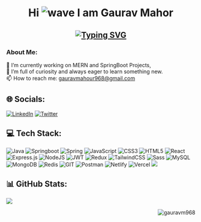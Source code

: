 <div align='center'>

Hi ![wave](https://user-images.githubusercontent.com/18350557/176309783-0785949b-9127-417c-8b55-ab5a4333674e.gif) I am Gaurav Mahor
=======================================================================================================
[![Typing SVG](https://readme-typing-svg.demolab.com?font=Inter&weight=500&size=22&pause=1000&color=00AEF0&center=true&vCenter=true&width=450&lines=Nice+to+Meet+You;Full+Stack+Web+Developer;Passionate+Learner)](https://git.io/typing-svg)
-----------------------

</div>

### About Me:
🔭 I’m currently working on MERN and SpringBoot Projects,<br>🌱 I’m full of curiosity and always eager to learn something new.<br>📫 How to reach me: gauravmahour968@gmail.com<br>

## 🌐 Socials:
[![LinkedIn](https://img.shields.io/badge/LinkedIn-%230077B5.svg?logo=linkedin&logoColor=white)](https://linkedin.com/in/gauravm968) [![Twitter](https://img.shields.io/badge/Twitter-%231DA1F2.svg?logo=Twitter&logoColor=white)](https://twitter.com/gauravm_968) 

## 💻 Tech Stack:
![Java](https://img.shields.io/badge/java-%23ED8B00.svg?style=for-the-badge&logo=java&logoColor=white) ![Springboot](https://img.shields.io/badge/Spring%20Boot-6DB33F.svg?style=for-the-badge&logo=Spring-Boot&logoColor=white) ![Spring](https://img.shields.io/badge/Spring-6DB33F.svg?style=for-the-badge&logo=Spring&logoColor=white) ![JavaScript](https://img.shields.io/badge/javascript-%23323330.svg?style=for-the-badge&logo=javascript&logoColor=%23F7DF1E) ![CSS3](https://img.shields.io/badge/css3-%231572B6.svg?style=for-the-badge&logo=css3&logoColor=white) ![HTML5](https://img.shields.io/badge/html5-%23E34F26.svg?style=for-the-badge&logo=html5&logoColor=white) ![React](https://img.shields.io/badge/react-%2320232a.svg?style=for-the-badge&logo=react&logoColor=%2361DAFB) ![Express.js](https://img.shields.io/badge/express.js-%23404d59.svg?style=for-the-badge&logo=express&logoColor=%2361DAFB) ![NodeJS](https://img.shields.io/badge/node.js-6DA55F?style=for-the-badge&logo=node.js&logoColor=white) ![JWT](https://img.shields.io/badge/JWT-black?style=for-the-badge&logo=JSON%20web%20tokens) ![Redux](https://img.shields.io/badge/redux-%23593d88.svg?style=for-the-badge&logo=redux&logoColor=white) ![TailwindCSS](https://img.shields.io/badge/tailwindcss-%2338B2AC.svg?style=for-the-badge&logo=tailwind-css&logoColor=white) ![Sass](https://img.shields.io/badge/Sass-CC6699?style=for-the-badge&logo=sass&logoColor=white) ![MySQL](https://img.shields.io/badge/mysql-%2300f.svg?style=for-the-badge&logo=mysql&logoColor=white) ![MongoDB](https://img.shields.io/badge/MongoDB-%234ea94b.svg?style=for-the-badge&logo=mongodb&logoColor=white) ![Redis](https://img.shields.io/badge/Redis-DC382D.svg?style=for-the-badge&logo=Redis&logoColor=white) ![GIT](https://img.shields.io/badge/Git-fc6d26?style=for-the-badge&logo=git&logoColor=white) ![Postman](https://img.shields.io/badge/Postman-FF6C37?style=for-the-badge&logo=postman&logoColor=white) ![Netlify](https://img.shields.io/badge/netlify-%23000000.svg?style=for-the-badge&logo=netlify&logoColor=#00C7B7) ![Vercel](https://img.shields.io/badge/vercel-%23000000.svg?style=for-the-badge&logo=vercel&logoColor=white) ![](https://img.shields.io/badge/Canva-00C4CC.svg?style=for-the-badge&logo=Canva&logoColor=white)

## 📊 GitHub Stats:
<!-- ![](https://github-readme-stats.vercel.app/api?username=gauravm968&theme=tokyonight&hide_border=false&include_all_commits=false&count_private=true)<br/>
![](https://github-readme-streak-stats.herokuapp.com/?user=gauravm968&theme=tokyonight&hide_border=false)<br/>  -->
![](https://github-readme-stats.vercel.app/api/top-langs/?username=gauravm968&theme=tokyonight&hide_border=false&include_all_commits=false&count_private=true&layout=compact)

 <p align="right"> <img src="https://komarev.com/ghpvc/?username=gauravm968&label=Profile%20views&color=0e75b6&style=flat" alt="gauravm968" /> </p>
<!-- Proudly created with GPRM ( https://gprm.itsvg.in ) -->
